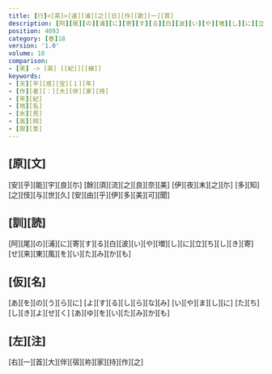 ```yaml
---
title: [行]<[英]>[遠][浦][之][日][作][歌][一][首]
description: [阿][尾][の][浦][に][寄][す][る][白][波][い][や][増][し][に][立][ち][し][き][寄][せ][来][東][風][を][い][た][み][か][も]
position: 4093
category: [巻]18
version: '1.0'
volume: 18
comparison:
- [芙] -> [英] [[紀]][[細]]
keywords:
- [天][平][感][宝][１][年]
- [作][者][：][大][伴][家][持]
- [年][紀]
- [地][名]
- [氷][見]
- [高][岡]
- [叙][景]
---
```


## [原][文]

[安][乎][能][宇][良][尓] [餘][須][流][之][良][奈][美] [伊][夜][末][之][尓] [多][知][之][伎][与][世][久] [安][由][乎][伊][多][美][可][聞]

## [訓][読]

[阿][尾][の][浦][に][寄][す][る][白][波][い][や][増][し][に][立][ち][し][き][寄][せ][来][東][風][を][い][た][み][か][も]

## [仮][名]

[あ][を][の][う][ら][に] [よ][す][る][し][ら][な][み] [い][や][ま][し][に] [た][ち][し][き][よ][せ][く] [あ][ゆ][を][い][た][み][か][も]

## [左][注]

[右][一][首][大][伴][宿][祢][家][持][作][之]
